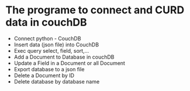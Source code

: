 # The programe to connect and CURD data in couchDB
- Connect python - CouchDB
- Insert data (json file) into CouchDB
- Exec query select, field, sort,...
- Add a Document to Database in couchDB
- Update a Field in a Document or all Document
- Export database to a json file
- Delete a Document by ID 
- Delete database by database name
